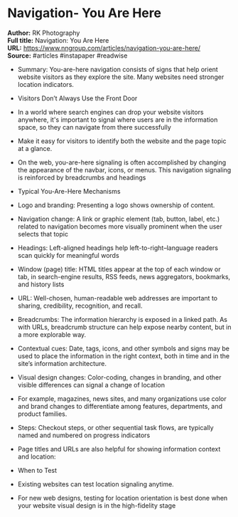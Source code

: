 # Navigation- You Are Here

**Author:** RK Photography  
**Full title:** Navigation: You Are Here  
**URL:** https://www.nngroup.com/articles/navigation-you-are-here/  
**Source:** #articles #instapaper #readwise

- Summary: You-are-here navigation consists of signs that help orient website visitors as they explore the site. Many websites need stronger location indicators. 
   
- Visitors Don’t Always Use the Front Door 
   
- In a world where search engines can drop your website visitors anywhere, it's important to signal where users are in the information space, so they can navigate from there successfully 
   
- Make it easy for visitors to identify both the website and the page topic at a glance. 
   
- On the web, you-are-here signaling is often accomplished by changing the appearance of the navbar, icons, or menus. This navigation signaling is reinforced by breadcrumbs and headings 
   
- Typical You-Are-Here Mechanisms 
   
- Logo and branding: Presenting a logo shows ownership of content. 
   
- Navigation change: A link or graphic element (tab, button, label, etc.) related to navigation becomes more visually prominent when the user selects that topic 
   
- Headings: Left-aligned headings help left-to-right–language readers scan quickly for meaningful words 
   
- Window (page) title: HTML titles appear at the top of each window or tab, in search-engine results, RSS feeds, news aggregators, bookmarks, and history lists 
   
- URL: Well-chosen, human-readable web addresses are important to sharing, credibility, recognition, and recall. 
   
- Breadcrumbs: The information hierarchy is exposed in a linked path. As with URLs, breadcrumb structure can help expose nearby content, but in a more explorable way. 
   
- Contextual cues: Date, tags, icons, and other symbols and signs may be used to place the information in the right context, both in time and in the site’s information architecture. 
   
- Visual design changes: Color-coding, changes in branding, and other visible differences can signal a change of location 
   
- For example, magazines, news sites, and many organizations use color and brand changes to differentiate among features, departments, and product families. 
   
- Steps: Checkout steps, or other sequential task flows, are typically named and numbered on progress indicators 
   
- Page titles and URLs are also helpful for showing information context and location: 
   
- When to Test 
   
- Existing websites can test location signaling anytime. 
   
- For new web designs, testing for location orientation is best done when your website visual design is in the high-fidelity stage 
   
